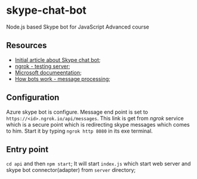 # skype-chat-bot
Node.js based Skype bot for JavaScript Advanced course

## Resources
 - [Initial article about Skype chat bot](https://medium.com/@AmJustSam/how-to-build-skype-bot-with-nodejs-ddec8372114c);
 - [ngrok - testing server](https://ngrok.com/);
 - [Microsoft documeentation](https://docs.microsoft.com/en-us/azure/bot-service/bot-service-overview-introduction?view=azure-bot-service-4.0);
 - [How bots work - message processing](https://docs.microsoft.com/en-us/azure/bot-service/bot-builder-basics?view=azure-bot-service-4.0&tabs=cs#the-activity-processing-stack);

## Configuration
Azure skype bot is configure. Message end point is set to `https://<id>.ngrok.io/api/messages`. This link is get from *ngrok* service which is a secure point which is redirecting skype messages which comes to him. Start it by typing `ngrok http 8080` in its exe terminal.

## Entry point
`cd api` and then `npm start`;
It will start ```index.js``` which start web server and skype bot connector(adapter) from `server` directory;

